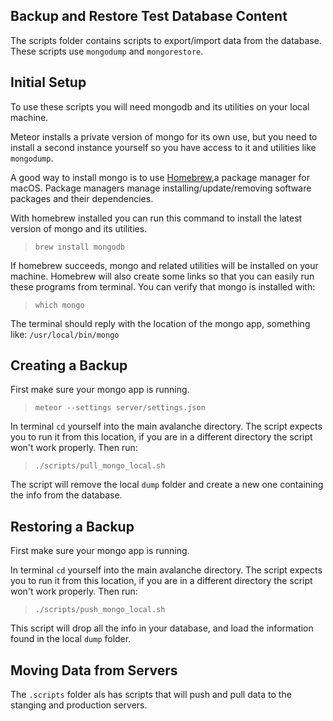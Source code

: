 ## Backup and Restore Test Database Content
The scripts folder contains scripts to export/import data from the database. These scripts use `mongodump` and `mongorestore`.

## Initial Setup
To use these scripts you will need mongodb and its utilities on your local machine.

Meteor installs a private version of mongo for its own use, but you need to install a second instance yourself so you have access to it and utilities like `mongodump`.

A good way to install mongo is to use [Homebrew](http://brew.sh/),a package manager for macOS. Package managers manage installing/update/removing software packages and their dependencies.

With homebrew installed you can run this command to install the latest version of mongo and its utilities.

> `brew install mongodb`

If homebrew succeeds, mongo and related utilities will be installed on your machine. Homebrew will also create some links so that you can easily run these programs from terminal. You can verify that mongo is installed with:

> `which mongo`

The terminal should reply with the location of the mongo app, something like: `/usr/local/bin/mongo`

## Creating a Backup

First make sure your mongo app is running.

> `meteor --settings server/settings.json`

In terminal `cd` yourself into the main avalanche directory. The script expects you to run it from this location, if you are in a different directory the script won't work properly. Then run:

> `./scripts/pull_mongo_local.sh`

The script will remove the local `dump` folder and create a new one containing the info from the database. 


<!-- This part is no longer true, dump is now in .gitignore. This folder will be committed to git. This will allow us to keep older versions of content for older versions of code, and will make it easy for us to share test code between us. We'll want to manage this data along with our codebase. -->

## Restoring a Backup

First make sure your mongo app is running.

In terminal `cd` yourself into the main avalanche directory. The script expects you to run it from this location, if you are in a different directory the script won't work properly. Then run:

> `./scripts/push_mongo_local.sh`

This script will drop all the info in your database, and load the information found in the local `dump` folder.


## Moving Data from Servers


The `.scripts` folder als has scripts that will push and pull data to the stanging and production servers.